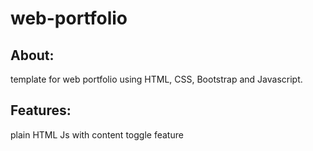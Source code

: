 # web-portfolio

## About:
template for web portfolio using HTML, CSS, Bootstrap and Javascript.

## Features:
plain HTML Js with content toggle feature
